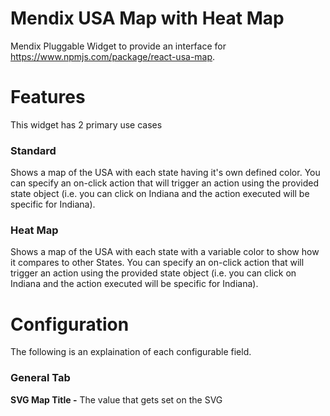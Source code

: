 # Mendix USA Map with Heat Map
  Mendix Pluggable Widget to provide an interface for https://www.npmjs.com/package/react-usa-map. 

# Features
  This widget has 2 primary use cases
### Standard
  Shows a map of the USA with each state having it's own defined color. You can specify an on-click action that will trigger an action using the provided state object (i.e. you can click on Indiana and the action executed will be specific for Indiana).

### Heat Map
  Shows a map of the USA with each state with a variable color to show how it compares to other States. You can specify an on-click action that will trigger an action using the provided state object (i.e. you can click on Indiana and the action executed will be specific for Indiana).

# Configuration
The following is an explaination of each configurable field.

### General Tab
  **SVG Map Title -** The value that gets set on the SVG <title> tag. If you'd like a title to be rendered on the page, then use the Mendix 'text' widget.  
  **Width -** The CSS width of the entire graph. Values can be px, em, % etc.  
  **Height -** The CSS hieght of the entire graph. Values can be px, em, % etc.  
  **Default State Color -** The CSS color for a state as if no color is specific in the data source.  
  **Print Error Logs? -** A boolean to print user errors to browser console with console.error(). This includes validation of the widget configuration settings. If you run into an issue with the widget, be sure to check the browser console.  
  
### Data Source Tab
  **List of States -** A Mendix datasource (Database, Association, Nanoflow, Microflow, XPath). I recommend using a microflow that translates your persistent data to a non-persistent entity with the State Appreviation and State Color (required if not using a heatmap). If you plan to have an on click action, then you can use the non-persisten entity to retrieve your persistent records for the particular State the user clicked on.  
  **State Abbreviation -** The two character official abbreviation for a USA State (i.e. IN = Indiana, NY = New York).  
  **State Color -** The Hex Value or CSS Color to fill the State (i.e. #2E2EFF or blue). This is required if you're not using a Heat Map.  
  **On click -** Action performed when a particular State is clicked. This will return the object type that is specified in the List of States datasource.  

### Heat Map Tab
#### General
  **Use Heat Map? -** A boolean to enable the heat map color calulation.  
  **Heat Percent -** A decimal attribute that should be between 0.00... and 1.00... You should calculate this attibute inside your data source microflow. This value is used to calculate the color used to represent the State. For example with the default color settings, a State with the Heat Percent of 0.1 would show as slightly yellow, 0.4 would show as orange, and 0.8 would show as red.  
  **Show Gradient? -** When enabled, a bar will be displayed below the graph with the full color range available.  
#### Heat Map Colors (HSL)
  **H Range -** The distance bewteen the highest H value and the lowest H value.  
  **H Offset -** A constant increase to the range.  
  **S -** The second parameter in the HSL function. This applies a scew to the function and would best be described by experimenting with the function in CSS.  
  **L -** The third parameter in the HSL function. This applies a scew to the function and would best be described by experimenting with the function in CSS.  
    This widget calculates the variable color for each State using this formula:  
  Math.floor((1.0 - HeatPercent) * H Range + H Offset)  
  For example, configure the widget to use H Range = 50, H Offset = 20, S = 75, and L = 50. This would mean the lowest color (Heat Percent = 0.00) would be hsl(70,75%,50%) which is yellow-green and the highest color (Heat Percent = 1.00) would be hsl(20,75%,50%) which is yellow-orange. You might want to experiment with these using the CSS background-color: hsl(50,75%,50%); and play around with each parameter.
  

# Setup
### Standard
  **1)** In the General tab, Set Width and Height to 100%.  
  **2)** In the Data Source tab, create a microflow that creates a list of non-persistent objects with the State Abbreviation, State Color, and any other data you want to use when the user clicks on that particular State.  
  **3)** Set State Abbreviation and State Color as the respective attributes of your non-persistent entity.  
  **4)** Set an On Click action for what you want to happen when a user clicks on a single State.  
  **5)** Run the project and view the graph. Then, make adjustments to the Width and Height as you see fit.  

### Heat Map
  **1)** In the General tab, Set Width and Height to 100%. Set the Default State Color to hsl(**x**,75%,50%).
  **2)** In the Data Source tab, create a microflow that creates a list of non-persistent objects with the State Abbreviation, HeatPercent, and any other data you want to use when the user clicks on that particular State. Heat Percent should be either how that particular state compares to 0 and the maximum value (i.e. $IteratorState/Value div $MaximumStateValue) or how that particular state compares to the lowest value and the maximum value (i.e. ($IteratorState/Value - $MinimumStateValue) div ($MaximumStateValue - $MinimumStateValue). Be sure not to divide by zero!!  
  **3)** Set State Abbreviation the attribute on your non-persistent entity.  
  **4)** Set an On Click action for what you want to happen when a user clicks on a single State.  
  **5)** In the Heat Map tab, set Use Heat Map to "Yes". Select the HeatPercent on your non-persistent entity. Set Show Gradient to "Yes", so you can see the range of colors even if you don't have all the data.
  **6)** Run the project and view the graph. Then, make adjustments to the Width, Height, and the Heat Map Colors (Check the **Configuration** section to see how the colors are calculated) as you see fit.  

# Demo project
[link to sandbox]

# Issues, suggestions and feature requests
[link to GitHub issues]

# Development and contribution
[specify contribute]
